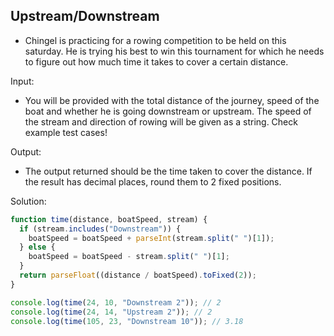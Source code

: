 ## Upstream/Downstream 

- Chingel is practicing for a rowing competition to be held on this saturday. He is trying his best to win this tournament for which he needs to figure out how much time it takes to cover a certain distance.
  
Input:
  - You will be provided with the total distance of the journey, speed of the boat and whether he is going downstream or upstream. The speed of the stream and direction of rowing will be given as a string. Check example test cases!

Output:
  - The output returned should be the time taken to cover the distance. If the result has decimal places, round them to 2 fixed positions.
  
Solution:
```js
function time(distance, boatSpeed, stream) {
  if (stream.includes("Downstream")) {
    boatSpeed = boatSpeed + parseInt(stream.split(" ")[1]);
  } else {
    boatSpeed = boatSpeed - stream.split(" ")[1];
  }
  return parseFloat((distance / boatSpeed).toFixed(2));
}

console.log(time(24, 10, "Downstream 2")); // 2
console.log(time(24, 14, "Upstream 2")); // 2
console.log(time(105, 23, "Downstream 10")); // 3.18
```